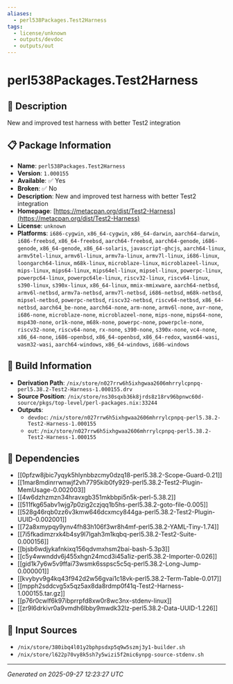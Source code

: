 ```yaml
---
aliases:
  - perl538Packages.Test2Harness
tags:
  - license/unknown
  - outputs/devdoc
  - outputs/out
---
```


# perl538Packages.Test2Harness

## 📝 Description

New and improved test harness with better Test2 integration

## 📋 Package Information

- **Name**: `perl538Packages.Test2Harness`
- **Version**: `1.000155`
- **Available**: ✅ Yes
- **Broken**: ✅ No
- **Description**: New and improved test harness with better Test2 integration
- **Homepage**: [https://metacpan.org/dist/Test2-Harness](https://metacpan.org/dist/Test2-Harness)
- **License**: `unknown`
- **Platforms**: `i686-cygwin`, `x86_64-cygwin`, `x86_64-darwin`, `aarch64-darwin`, `i686-freebsd`, `x86_64-freebsd`, `aarch64-freebsd`, `aarch64-genode`, `i686-genode`, `x86_64-genode`, `x86_64-solaris`, `javascript-ghcjs`, `aarch64-linux`, `armv5tel-linux`, `armv6l-linux`, `armv7a-linux`, `armv7l-linux`, `i686-linux`, `loongarch64-linux`, `m68k-linux`, `microblaze-linux`, `microblazeel-linux`, `mips-linux`, `mips64-linux`, `mips64el-linux`, `mipsel-linux`, `powerpc-linux`, `powerpc64-linux`, `powerpc64le-linux`, `riscv32-linux`, `riscv64-linux`, `s390-linux`, `s390x-linux`, `x86_64-linux`, `mmix-mmixware`, `aarch64-netbsd`, `armv6l-netbsd`, `armv7a-netbsd`, `armv7l-netbsd`, `i686-netbsd`, `m68k-netbsd`, `mipsel-netbsd`, `powerpc-netbsd`, `riscv32-netbsd`, `riscv64-netbsd`, `x86_64-netbsd`, `aarch64_be-none`, `aarch64-none`, `arm-none`, `armv6l-none`, `avr-none`, `i686-none`, `microblaze-none`, `microblazeel-none`, `mips-none`, `mips64-none`, `msp430-none`, `or1k-none`, `m68k-none`, `powerpc-none`, `powerpcle-none`, `riscv32-none`, `riscv64-none`, `rx-none`, `s390-none`, `s390x-none`, `vc4-none`, `x86_64-none`, `i686-openbsd`, `x86_64-openbsd`, `x86_64-redox`, `wasm64-wasi`, `wasm32-wasi`, `aarch64-windows`, `x86_64-windows`, `i686-windows`

## 🔧 Build Information

- **Derivation Path**: `/nix/store/n027rrw6h5ixhgwaa2606mhrrylcpnpq-perl5.38.2-Test2-Harness-1.000155.drv`
- **Source Position**: `/nix/store/ns30sqxb36k8jrds8z18rv96bpnwc60d-source/pkgs/top-level/perl-packages.nix:33244`
- **Outputs**:
  - `devdoc`:  `/nix/store/n027rrw6h5ixhgwaa2606mhrrylcpnpq-perl5.38.2-Test2-Harness-1.000155`
  - `out`:  `/nix/store/n027rrw6h5ixhgwaa2606mhrrylcpnpq-perl5.38.2-Test2-Harness-1.000155`

## 🔗 Dependencies

- [[0pfzw8jbic7yqyk5hlynbbzcmy0dzq18-perl5.38.2-Scope-Guard-0.21]]
- [[1mar8mdinrrwnwjf2vh7795kib0fy929-perl5.38.2-Test2-Plugin-MemUsage-0.002003]]
- [[4w6dzhzmzn34hravxgb351mkbbpi5n5k-perl-5.38.2]]
- [[511fkg65abv1wjg7p0zig2czjqq1b5hs-perl5.38.2-goto-file-0.005]]
- [[528g46rqb0zz6v3kmw646dcxmcy844ga-perl5.38.2-Test2-Plugin-UUID-0.002001]]
- [[72a8xmypqy9ynv4fh83h106f3wr8h4mf-perl5.38.2-YAML-Tiny-1.74]]
- [[7i5fkadimzrxk4b4sy9l7lgah3m1kqbq-perl5.38.2-Test2-Suite-0.000156]]
- [[bjsb6wdjykafnkixq156qdvmxhsm2bai-bash-5.3p3]]
- [[c5y4wwnddv6j455xhgn24mcd3i45a1iz-perl5.38.2-Importer-0.026]]
- [[gid1k7y6w5v9ffai73wsmk6sspsc5c5q-perl5.38.2-Long-Jump-0.000001]]
- [[kvybyv9g4kq43f942d2w56gvai1c18vk-perl5.38.2-Term-Table-0.017]]
- [[mpph2sddcvg5x5qz5ax8da8rdmp0f41q-Test2-Harness-1.000155.tar.gz]]
- [[p76r0cwlf6k97ibprrpfd8xw0r8wc3nx-stdenv-linux]]
- [[zr9l6drkivr0a9vmdh6lbby9mwdk32lz-perl5.38.2-Data-UUID-1.226]]

## 📁 Input Sources

- `/nix/store/380ibq4l01y2bphpsdxp5q9w5szmj3y1-builder.sh`
- `/nix/store/l622p70vy8k5sh7y5wizi5f2mic6ynpg-source-stdenv.sh`

---
*Generated on 2025-09-27 12:23:27 UTC*
